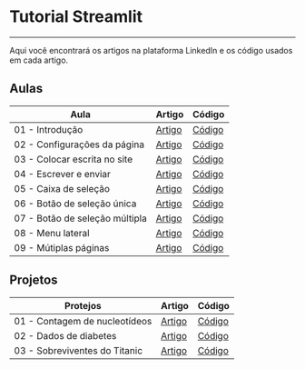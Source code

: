 # Tutorial Streamlit
---
Aqui você encontrará os artigos na plataforma LinkedIn e os código usados em cada artigo.

## Aulas
|Aula|Artigo|Código|
|-|-|-|
|01 - Introdução|[Artigo](https://www.linkedin.com/pulse/tutorial-streamlit-aula-01-introdu%C3%A7%C3%A3o-guilherme-trevisan-linhares-gjnyf/)|[Código](https://github.com/GTL98/tutorial_streamlit/tree/main/Aula%20%2301%20-%20Introdu%C3%A7%C3%A3o)|
|02 - Configurações da página|[Artigo](https://www.linkedin.com/pulse/tutorial-streamlit-aula-02-configura%C3%A7%C3%B5es-da-p%C3%A1gina-guilherme-iaf4f/)|[Código](https://github.com/GTL98/tutorial_streamlit/tree/main/Aula%20%2302%20-%20Configura%C3%A7%C3%B5es%20da%20p%C3%A1gina)|
|03 - Colocar escrita no site|[Artigo](https://www.linkedin.com/pulse/tutorial-stramlit-aula-03-colocar-escrita-site-trevisan-linhares-cmktf/)|[Código](https://github.com/GTL98/tutorial_streamlit/tree/main/Aula%20%2303%20-%20Colocar%20escrita%20no%20site)|
|04 - Escrever e enviar|[Artigo](https://www.linkedin.com/pulse/tutorial-streamlit-aula-04-escrever-e-enviar-trevisan-linhares-xku5f)|[Código](https://github.com/GTL98/tutorial_streamlit/tree/main/Aula%20%2304%20-%20Escrever%20e%20enviar)|
|05 - Caixa de seleção|[Artigo](https://www.linkedin.com/pulse/tutorial-streamlit-aula-05-caixa-de-sele%25C3%25A7%25C3%25A3o-trevisan-linhares-l9wzf)|[Código](https://github.com/GTL98/tutorial_streamlit/tree/main/Aula%20%2305%20-%20Caixa%20de%20sele%C3%A7%C3%A3o)|
|06 - Botão de seleção única|[Artigo](https://www.linkedin.com/pulse/tutorial-streamlit-aula-06-bot%25C3%25A3o-de-sele%25C3%25A7%25C3%25A3o-%25C3%25BAnica-guilherme-rjngf)|[Código](https://github.com/GTL98/tutorial_streamlit/tree/main/Aula%20%2306%20-%20Bot%C3%A3o%20de%20sele%C3%A7%C3%A3o%20%C3%BAnica)|
|07 - Botão de seleção múltipla|[Artigo](https://www.linkedin.com/pulse/tutorial-streamlit-aula-07-bot%25C3%25A3o-de-sele%25C3%25A7%25C3%25A3o-trevisan-linhares-30ghf/)|[Código](https://github.com/GTL98/tutorial_streamlit/tree/main/Aula%20%2307%20-%20Bot%C3%A3o%20de%20sele%C3%A7%C3%A3o%20m%C3%BAltipla)|
|08 - Menu lateral|[Artigo](https://www.linkedin.com/pulse/tutorial-streamit-aula-08-menu-lateral-guilherme-trevisan-linhares-v2dvf/)|[Código](https://github.com/GTL98/tutorial_streamlit/tree/main/Aula%20%2308%20-%20Menu%20lateral)|
|09 - Mútiplas páginas|[Artigo](https://www.linkedin.com/pulse/tutorial-streamlit-aula-09-m%C3%BAltiplas-p%C3%A1ginas-trevisan-linhares-sqmjf/)|[Código](https://github.com/GTL98/tutorial_streamlit/tree/main/Aula%20%2309%20-%20M%C3%BAltiplas%20p%C3%A1ginas)


## Projetos
|Protejos|Artigo|Código|
|-|-|-|
|01 - Contagem de nucleotídeos|[Artigo]()|[Código](https://github.com/GTL98/tutorial_streamlit/tree/main/Projeto%20%2301%20-%20Contagem%20de%20nucleot%C3%ADdeos)|
|02 - Dados de diabetes|[Artigo]()|[Código](https://github.com/GTL98/tutorial_streamlit/tree/main/Projeto%20%2302%20-%20Dados%20de%20diabetes)|
|03 - Sobreviventes do Titanic|[Artigo]()|[Código](https://github.com/GTL98/tutorial_streamlit/tree/main/Projeto%20%2303%20-%20Sobreviventes%20do%20Titanic)|
